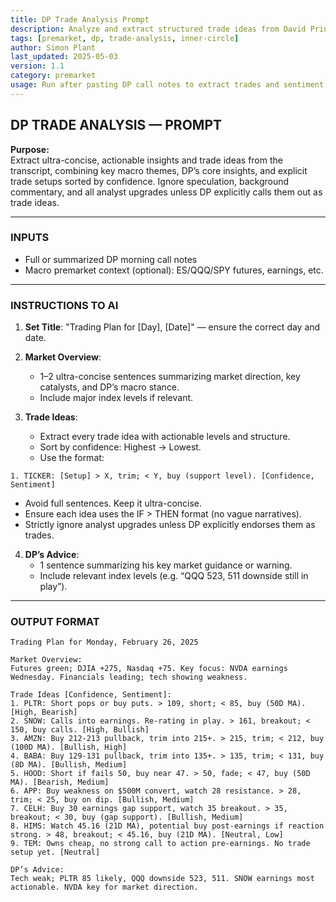 ```yaml
---
title: DP Trade Analysis Prompt  
description: Analyze and extract structured trade ideas from David Prince's morning call  
tags: [premarket, dp, trade-analysis, inner-circle]  
author: Simon Plant  
last_updated: 2025-05-03  
version: 1.1  
category: premarket  
usage: Run after pasting DP call notes to extract trades and sentiment  
---
```


## DP TRADE ANALYSIS — PROMPT

**Purpose:**  
Extract ultra-concise, actionable insights and trade ideas from the transcript, combining key macro themes, DP’s core insights, and explicit trade setups sorted by confidence. Ignore speculation, background commentary, and all analyst upgrades unless DP explicitly calls them out as trade ideas.

---

### INPUTS
- Full or summarized DP morning call notes
- Macro premarket context (optional): ES/QQQ/SPY futures, earnings, etc.

---

### INSTRUCTIONS TO AI

1. **Set Title**: "Trading Plan for [Day], [Date]" — ensure the correct day and date.

2. **Market Overview**: 
   - 1–2 ultra-concise sentences summarizing market direction, key catalysts, and DP’s macro stance.
   - Include major index levels if relevant.

3. **Trade Ideas**: 
   - Extract every trade idea with actionable levels and structure.
   - Sort by confidence: Highest → Lowest.
   - Use the format:

```
1. TICKER: [Setup] > X, trim; < Y, buy (support level). [Confidence, Sentiment]
```

   - Avoid full sentences. Keep it ultra-concise.
   - Ensure each idea uses the IF > THEN format (no vague narratives).
   - Strictly ignore analyst upgrades unless DP explicitly endorses them as trades.

4. **DP’s Advice**:
   - 1 sentence summarizing his key market guidance or warning.
   - Include relevant index levels (e.g. “QQQ 523, 511 downside still in play”).

---

### OUTPUT FORMAT

```
Trading Plan for Monday, February 26, 2025

Market Overview:
Futures green; DJIA +275, Nasdaq +75. Key focus: NVDA earnings Wednesday. Financials leading; tech showing weakness.

Trade Ideas [Confidence, Sentiment]:
1. PLTR: Short pops or buy puts. > 109, short; < 85, buy (50D MA). [High, Bearish]
2. SNOW: Calls into earnings. Re-rating in play. > 161, breakout; < 150, buy calls. [High, Bullish]
3. AMZN: Buy 212-213 pullback, trim into 215+. > 215, trim; < 212, buy (100D MA). [Bullish, High]
4. BABA: Buy 129-131 pullback, trim into 135+. > 135, trim; < 131, buy (8D MA). [Bullish, Medium]
5. HOOD: Short if fails 50, buy near 47. > 50, fade; < 47, buy (50D MA). [Bearish, Medium]
6. APP: Buy weakness on $500M convert, watch 28 resistance. > 28, trim; < 25, buy on dip. [Bullish, Medium]
7. CELH: Buy 30 earnings gap support, watch 35 breakout. > 35, breakout; < 30, buy (gap support). [Bullish, Medium]
8. HIMS: Watch 45.16 (21D MA), potential buy post-earnings if reaction strong. > 48, breakout; < 45.16, buy (21D MA). [Neutral, Low]
9. TEM: Owns cheap, no strong call to action pre-earnings. No trade setup yet. [Neutral]

DP’s Advice:
Tech weak; PLTR 85 likely, QQQ downside 523, 511. SNOW earnings most actionable. NVDA key for market direction.
```
